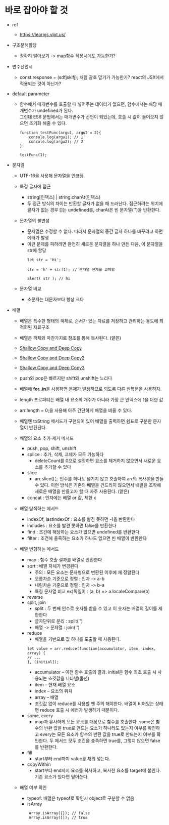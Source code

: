 # 바로 잡아야 할 것
- ref
    - https://learnjs.vlpt.us/

- 구조분해할당
    - 정확히 알아보기 -> map함수 적용시에도 가능한가?

- 변수선언시
    - const response = (sdfjsklfj); 처럼 괄호 덮기가 가능한가? react의 JSX에서 적용되는 것이 아닌가?

- default parameter
    - 함수에서 매개변수를 호출할 때 넣어주는 데이터가 없으면, 함수에서는 해당 매개변수가 undefined가 된다.   
    그런데 ES6 문법에서는 매개변수가 선언이 되었는데, 호출 시 값이 들어오지 않으면 초기화 해줄 수 있다.

        ```
        function testFunc(argu1, argu2 = 2){
            console.log(argu1); // 1
            console.log(argu2); // 2
        }

        testFunc(1);
        ```
- 문자열        
    -  UTF-16을 사용해 문자열을 인코딩

    - 특정 글자에 접근
        - string[인덱스] | string.charAt(인덱스)
        - 두 접근 방식의 차이는 반환할 글자가 없을 때 드러난다. 접근하려는 위치에 글자가 없는 경우 []는 undefined를, charAt은 빈 문자열('')을 반환한다.
    - 문자열의 불변성
        - 문자열은 수정할 수 없다. 따라서 문자열의 중간 글자 하나를 바꾸려고 하면 에러가 발생
        - 이런 문제를 피하려면 완전히 새로운 문자열을 하나 만든 다음, 이 문자열을 str에 할당
            ```
            let str = 'Hi';

            str = 'h' + str[1]; // 문자열 전체를 교체함

            alert( str ); // hi
            ```
    - 문자열 비교
        - 소문자는 대문자보다 항상 크다
- 배열
    - 배열은 특수한 형태의 객체로, 순서가 있는 자료를 저장하고 관리하는 용도에 최적화된 자료구조
    - 배열은 객체와 마찬가지로 참조를 통해 복사된다. (얕은)
    - [Shallow Copy and Deep Copy](https://velog.io/@th0566/Javascript-%EC%96%95%EC%9D%80-%EB%B3%B5%EC%82%AC-%EA%B9%8A%EC%9D%80-%EB%B3%B5%EC%82%AC)
    - [Shallow Copy and Deep Copy2](https://velog.io/@recordboy/JavaScript-%EC%96%95%EC%9D%80-%EB%B3%B5%EC%82%ACShallow-Copy%EC%99%80-%EA%B9%8A%EC%9D%80-%EB%B3%B5%EC%82%ACDeep-Copy)
    - [Shallow Copy and Deep Copy3](https://helloinyong.tistory.com/267)

    - push와 pop은 빠르지만 shift와 unshift는 느리다
    - 배열에 **for..in**을 사용하면 문제가 발생하므로 되도록 다른 반복문을 사용하자.
    - length 프로퍼티는 배열 내 요소의 개수가 아니라 가장 큰 인덱스에 1을 더한 값
    - arr.length = 0;을 사용해 아주 간단하게 배열을 비울 수 있다.
    - 배열엔 toString 메서드가 구현되어 있어 배열을 출력하면 쉼표로 구분한 문자열이 반환된다.
    
    - 배열의 요소 추가·제거 메서드
        - push, pop, shift, unshift
        - splice : 추가, 삭제, 교체가 모두 가능하다
            - deleteCount를 0으로 설정하면 요소를 제거하지 않으면서 새로운 요소를 추가할 수 있다
        - slice
            - arr.slice()는 인수를 하나도 넘기지 않고 호출하여 arr의 복사본을 만들 수 있다. 이런 방식은 기존의 배열을 건드리지 않으면서 배열을 조작해 새로운 배열을 만들고자 할 때 자주 사용된다. (얕은)
        - concat : 인자에는 배열 or 값, 제한 x
    - 배열 탐색하는 메서드
        - indexOf, lastIndexOf : 요소를 발견 못하면 -1을 반환한다
        - includes : 요소를 발견 못하면 false를 반환한다
        - find : 조건에 해당하는 요소가 없으면 undefined를 반환한다
        - filter : 조건에 충족하는 요소가 하나도 없으면 빈 배열이 반환한다
    - 배열 변형하는 메서드
        - map : 함수 호출 결과를 배열로 반환한다
        - sort : 배열 자체가 변경된다
            - 주의 : 모든 요소는 문자형으로 변환된 이후에 재 정렬된다
            - 오름차순 기준으로 정렬 : 인자 -> a-b
            - 내림차순 기준으로 정렬 : 인자 -> b-a
            - 특정 문자열 비교 ex)독일어 : (a, b) => a.localeCompare(b)
        - reverse
        - split, join
            - split : 두 번째 인수로 숫자를 받을 수 있고 이 숫자는 배열의 길이를 제한한다
            - 글자단위로 분리 : split('')
            - 배열 -> 문자열 : join('')
        - reduce
            - 배열을 기반으로 값 하나를 도출할 때 사용된다.
            ```
            let value = arr.reduce(function(accumulator, item, index, array) {
            // ...
            }, [initial]);
            ```
            - accumulator – 이전 함수 호출의 결과. initial은 함수 최초 호출 시 사용되는 초깃값을 나타냄(옵션)
            - item – 현재 배열 요소
            - index – 요소의 위치
            - array – 배열
            - 초깃값 없이 reduce를 사용할 땐 주의 해야한다. 배열이 비어있는 상태면 reduce 호출 시 에러가 발생하기 때문이다.
        - some, every
            - map과 유사하게 모든 요소를 대상으로 함수를 호출한다. some은 함수의 반환 값을 true로 만드는 요소가 하나라도 있는지 여부를 확인하고 every는 모든 요소가 함수의 반환 값을 true로 만드는지 여부를 확인한다. 두 메서드 모두 조건을 충족하면 true를, 그렇지 않으면 false를 반환한다.
        - fill
            - start부터 end까지 value를 채워 넣는다.
        - copyWithin
            - start부터 end까지 요소를 복사하고, 복사한 요소를 target에 붙인다. 기존 요소가 있다면 덮어쓴다.
    - 배열 여부 확인
        - typeof: 배열은 typeof로 확인시 object로 구분할 수 없음
        - isArray
        ```
            Array.isArray({}); // false
            Array.isArray([]); // true
        ```
